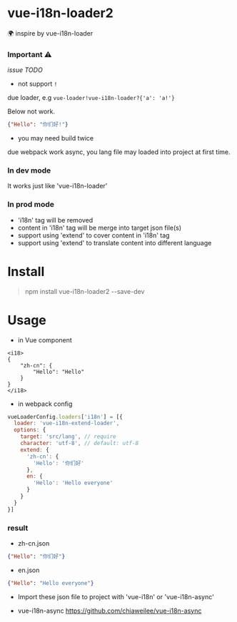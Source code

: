 # vue-i18n-loader2
🌍 inspire by vue-i18n-loader

### Important ⚠️

*issue TODO*

* not support `!`

due loader, e.g `vue-loader!vue-i18n-loader?{'a': 'a!'}`

Below not work.

```json
{"Hello": "你们好!"}
```

* you may need build twice

due webpack work async, you lang file may loaded into project at first time.

### In dev mode

It works just like 'vue-i18n-loader'

### In prod mode

- 'i18n' tag will be removed
- content in 'i18n' tag will be merge into target json file(s)
- support using 'extend' to cover content in 'i18n' tag
- support using 'extend' to translate content into different language

# Install

> npm install vue-i18n-loader2 --save-dev

# Usage

- in Vue component

```vue
<i18>
{
    "zh-cn": {
        "Hello": "Hello"
    }
}
</i18>
```

- in webpack config

```javascript
vueLoaderConfig.loaders['i18n'] = [{
  loader: 'vue-i18n-extend-loader',
  options: {
    target: 'src/lang', // require
    character: 'utf-8', // default: utf-8
    extend: {
      'zh-cn': {
        'Hello': '你们好'  
      },
      en: {
        'Hello': 'Hello everyone'
      }
    }
  }
}]
```

### result

- zh-cn.json

```json
{"Hello": "你们好"}
```

- en.json

```json
{"Hello": "Hello everyone"}
```

* Import these json file to project with 'vue-i18n' or 'vue-i18n-async'

- vue-i18n-async https://github.com/chiaweilee/vue-i18n-async
